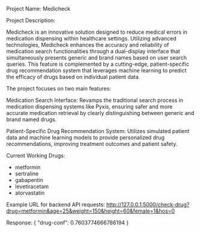 Project Name: Medicheck


Project Description:

Medicheck is an innovative solution designed to reduce medical errors in medication dispensing within healthcare settings. Utilizing advanced technologies, Medicheck enhances the accuracy and reliability of medication search functionalities through a dual-display interface that simultaneously presents generic and brand names based on user search queries. This feature is complemented by a cutting-edge, patient-specific drug recommendation system that leverages machine learning to predict the efficacy of drugs based on individual patient data.

The project focuses on two main features:

Medication Search Interface: Revamps the traditional search process in medication dispensing systems like Pyxis, ensuring safer and more accurate medication retrieval by clearly distinguishing between generic and brand named drugs.

Patient-Specific Drug Recommendation System: Utilizes simulated patient data and machine learning models to provide personalized drug recommendations, improving treatment outcomes and patient safety.

Current Working Drugs:
 - metformin
 - sertraline
 - gabapentin
 - levetiracetam
 - atorvastatin

Example URL for backend API requests:
http://127.0.0.1:5000/check-drug?drug=metformin&age=25&weight=150&height=60&female=1&hos=0

Response:
{
  "drug-conf": 0.7603774666786194
}
